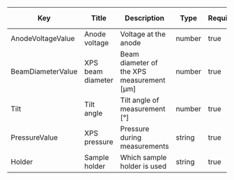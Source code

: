 |  Key                   | Title                  | Description                                               | Type    | Required | Default value |
| -------------------    | -----------------------| ----------------------------------------------------------| ------- | -------- | ------------- |
| AnodeVoltageValue    | Anode voltage | Voltage at the anode | number | true | 15 keV|
| BeamDiameterValue | XPS beam diameter | Beam diameter of the XPS measurement [µm] | number | true | |
| Tilt | Tilt angle | Tilt angle of measurement [°] | number | true | |
| PressureValue | XPS pressure | Pressure during measurements | string | true | |
| Holder | Sample holder | Which sample holder is used | string | true | 
